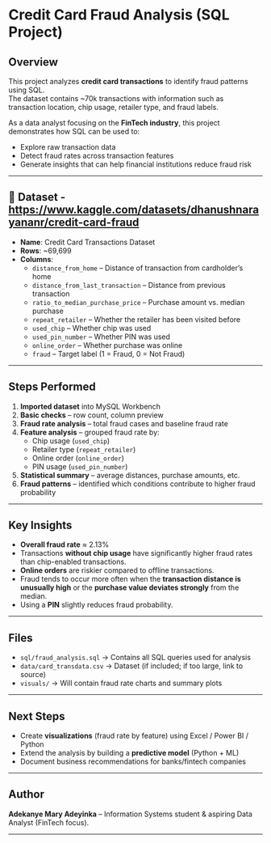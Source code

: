 # Credit Card Fraud Analysis (SQL Project)

##  Overview
This project analyzes **credit card transactions** to identify fraud patterns using SQL.  
The dataset contains ~70k transactions with information such as transaction location, chip usage, retailer type, and fraud labels.  

As a data analyst focusing on the **FinTech industry**, this project demonstrates how SQL can be used to:
- Explore raw transaction data
- Detect fraud rates across transaction features
- Generate insights that can help financial institutions reduce fraud risk

---

## 📂 Dataset - https://www.kaggle.com/datasets/dhanushnarayananr/credit-card-fraud
- **Name**: Credit Card Transactions Dataset  
- **Rows**: ~69,699  
- **Columns**:
  - `distance_from_home` – Distance of transaction from cardholder’s home  
  - `distance_from_last_transaction` – Distance from previous transaction  
  - `ratio_to_median_purchase_price` – Purchase amount vs. median purchase  
  - `repeat_retailer` – Whether the retailer has been visited before  
  - `used_chip` – Whether chip was used  
  - `used_pin_number` – Whether PIN was used  
  - `online_order` – Whether purchase was online  
  - `fraud` – Target label (1 = Fraud, 0 = Not Fraud)

---

##  Steps Performed
1. **Imported dataset** into MySQL Workbench  
2. **Basic checks** – row count, column preview  
3. **Fraud rate analysis** – total fraud cases and baseline fraud rate  
4. **Feature analysis** – grouped fraud rate by:
   - Chip usage (`used_chip`)
   - Retailer type (`repeat_retailer`)
   - Online order (`online_order`)
   - PIN usage (`used_pin_number`)  
5. **Statistical summary** – average distances, purchase amounts, etc.  
6. **Fraud patterns** – identified which conditions contribute to higher fraud probability  

---

##  Key Insights
- **Overall fraud rate** ≈ 2.13%  
- Transactions **without chip usage** have significantly higher fraud rates than chip-enabled transactions.  
- **Online orders** are riskier compared to offline transactions.  
- Fraud tends to occur more often when the **transaction distance is unusually high** or the **purchase value deviates strongly** from the median.  
- Using a **PIN** slightly reduces fraud probability.  

---

##  Files
- `sql/fraud_analysis.sql` → Contains all SQL queries used for analysis  
- `data/card_transdata.csv` → Dataset (if included; if too large, link to source)  
- `visuals/` → Will contain fraud rate charts and summary plots  

---

##  Next Steps
- Create **visualizations** (fraud rate by feature) using Excel / Power BI / Python  
- Extend the analysis by building a **predictive model** (Python + ML)  
- Document business recommendations for banks/fintech companies  

---

## Author
**Adekanye Mary Adeyinka** – Information Systems student & aspiring Data Analyst (FinTech focus).  

---
